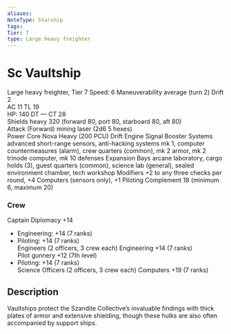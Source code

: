 ```yaml
---
aliases: 
NoteType: Starship
tags: 
Tier: 7
type: Large heavy freighter
---
```


# Sc Vaultship

Large heavy freighter, Tier 7 
Speed: 6
Maneuverability average (turn 2)
Drift 2  
AC 11
TL 19  
HP: 140
DT —
CT 28  
Shields heavy 320 (forward 80, port 80, starboard 80, aft 80)  
Attack (Forward) mining laser (2d6
5 hexes)  
Power Core Nova Heavy (200 PCU)
Drift Engine Signal Booster
Systems advanced short-range sensors, anti-hacking systems mk 1, computer countermeasures (alarm), crew quarters (common), mk 2 armor, mk 2 trinode computer, mk 10 defenses
Expansion Bays arcane laboratory, cargo holds (3), guest quarters (common), science lab (general), sealed environment chamber, tech workshop
Modifiers +2 to any three checks per round, +4 Computers (sensors only), +1 Piloting
Complement 18 (minimum 6, maximum 20)

### Crew

Captain Diplomacy +14
  - Engineering: +14 (7 ranks)
  - Piloting: +14 (7 ranks)  
Engineers (2 officers, 3 crew each) Engineering +14 (7 ranks)  
Pilot gunnery +12 (7th level)
  - Piloting: +14 (7 ranks)  
Science Officers (2 officers, 3 crew each) Computers +19 (7 ranks)

## Description

Vaultships protect the Szandite Collective’s invaluable findings with thick plates of armor and extensive shielding, though these hulks are also often accompanied by support ships.